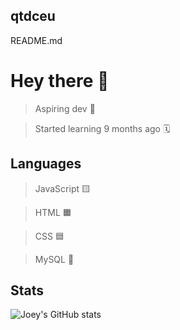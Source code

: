 ## qtdceu
README.md

# Hey there 👋

> Aspiring dev 💼

> Started learning 9 months ago 🗓️

## Languages 

> JavaScript 🟨

> HTML 🟧

> CSS 🟦

> MySQL 🐬

## Stats

![Joey's GitHub stats](https://github-readme-stats.vercel.app/api?username=qtdceu&count_private=true)
